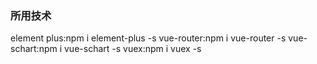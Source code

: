 ### 所用技术
element plus:npm i element-plus -s
vue-router:npm i vue-router -s
vue-schart:npm i vue-schart -s
vuex:npm i vuex -s